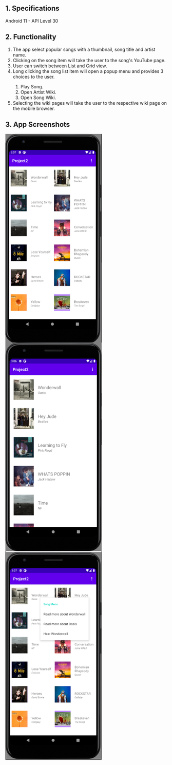 ## 1. Specifications

Android 11 - API Level 30 <br>

## 2. Functionality
<ol>
<li>The app select popular songs with a thumbnail, song title and artist name.</li>
<li>Clicking on the song item will take the user to the song's YouTube page.</li>
<li>User can switch between List and Grid view.</li>
<li>Long clicking the song list item will open a popup menu and provides 3 choices to the user.</li>
<ol>
  <li>Play Song.</li>
  <li>Open Artist Wiki.</li>
  <li>Open Song Wiki.</li>
 </ol>
<li>Selecting the wiki pages will take the user to the respective wiki page on the mobile browser.</li>
</ol>

## 3. App Screenshots

<img align="left" width="300" height="650" src="https://github.com/js-shashwath/Mp3-android-application/blob/main/home_grid.png">
<img align="left" width="300" height="650" src="https://github.com/js-shashwath/Mp3-android-application/blob/main/home_list.png">
<img align="center" width="300" height="650" src="https://github.com/js-shashwath/Mp3-android-application/blob/main/long_press.png">

